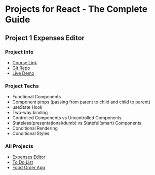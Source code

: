# Projects for React - The Complete Guide

## Project 1 Expenses Editor

### Project Info
- [Course Link](https://www.udemy.com/course/react-the-complete-guide-incl-redux/)
- [Git Repo](https://github.com/WeikunYe/react-complete-guide-project-1)
- [Live Demo](https://react-the-complete-guide-pro1.herokuapp.com)

### Project Techs
- Functional Components
- Component props (passing from parent to child and child to parent)
- useState Hook
- Two-way binding
- Controlled Components vs Uncontrolled Components
- Stateless(presentational/dumb) vs Stateful(smart) Components
- Conditional Rendering
- Conditional Styles


### All Projects
- [Expenses Editor](https://react-the-complete-guide-pro1.herokuapp.com)
- [To Do List](https://react-the-complete-guide-pro2.herokuapp.com)
- [Food Order App](https://react-the-complete-guide-pro3.herokuapp.com)